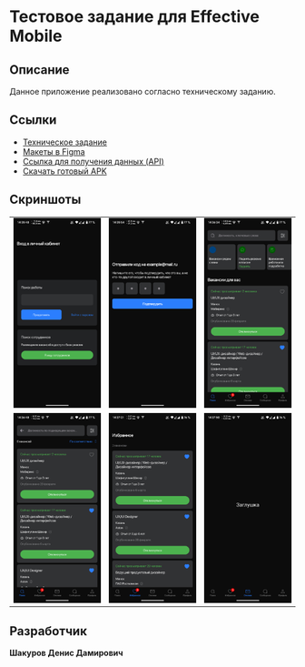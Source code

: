 # Тестовое задание для Effective Mobile

## Описание
Данное приложение реализовано согласно техническому заданию.

## Ссылки
- [Техническое задание](https://docs.google.com/document/d/15MkPXaen2j5oe-8ViUUnondUtGN6fnHCZnVnrmTmMnY/edit)
- [Макеты в Figma](https://www.figma.com/file/5n1Y5yxk3AnAbQ7g0ZfROG/Effective-Mobile.-%D0%A2%D0%B5%D1%81%D1%82%D0%BE%D0%B2%D0%BE%D0%B5-%D0%B7%D0%B0%D0%B4%D0%B0%D0%BD%D0%B8%D0%B5-%D0%B4%D0%BB%D1%8F-%D1%80%D0%B0%D0%B7%D1%80%D0%B0%D0%B1%D0%BE%D1%82%D1%87%D0%B8%D0%BA%D0%BE%D0%B2.-%D0%9F%D1%80%D0%B8%D0%BB%D0%BE%D0%B6%D0%B5%D0%BD%D0%B8%D0%B5-%D0%B4%D0%BB%D1%8F-%D0%BF%D0%BE%D0%B8%D1%81%D0%BA%D0%B0-%D0%B2%D0%B0%D0%BA%D0%B0%D0%BD%D1%81%D0%B8%D0%B9?type=design&mode=design&t=oGr9aoEVcyeKdrnh-0)
- [Ссылка для получения данных (API)](https://drive.usercontent.google.com/u/0/uc?id=1z4TbeDkbfXkvgpoJprXbN85uCcD7f00r&export=download)
- [Скачать готовый APK](https://github.com/Den-88/TestTaskEffectiveMobile/releases/download/release/EffectiveMobile.apk)

## Скриншоты

<table>
  <tr>
    <td><img src="images/1.png" alt="Скриншот 1" style="width: 100%;" /></td>
    <td><img src="images/2.png" alt="Скриншот 2" style="width: 100%;" /></td>
    <td><img src="images/3.png" alt="Скриншот 3" style="width: 100%;" /></td>
  </tr>
  <tr>
    <td><img src="images/4.png" alt="Скриншот 4" style="width: 100%;" /></td>
    <td><img src="images/5.png" alt="Скриншот 5" style="width: 100%;" /></td>
    <td><img src="images/6.png" alt="Скриншот 6" style="width: 100%;" /></td>
  </tr>
</table>

## Разработчик
**Шакуров Денис Дамирович**